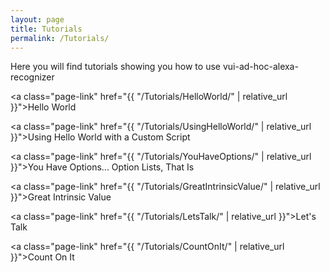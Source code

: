 ```yaml
---
layout: page
title: Tutorials
permalink: /Tutorials/
---
```

Here you will find tutorials showing you how to use vui-ad-hoc-alexa-recognizer

<a class="page-link" href="{{ "/Tutorials/HelloWorld/" | relative_url }}">Hello World</a>

<a class="page-link" href="{{ "/Tutorials/UsingHelloWorld/" | relative_url }}">Using Hello World with a Custom Script</a>

<a class="page-link" href="{{ "/Tutorials/YouHaveOptions/" | relative_url }}">You Have Options... Option Lists, That Is</a>

<a class="page-link" href="{{ "/Tutorials/GreatIntrinsicValue/" | relative_url }}">Great Intrinsic Value</a>

<a class="page-link" href="{{ "/Tutorials/LetsTalk/" | relative_url }}">Let's Talk</a>

<a class="page-link" href="{{ "/Tutorials/CountOnIt/" | relative_url }}">Count On It</a>
